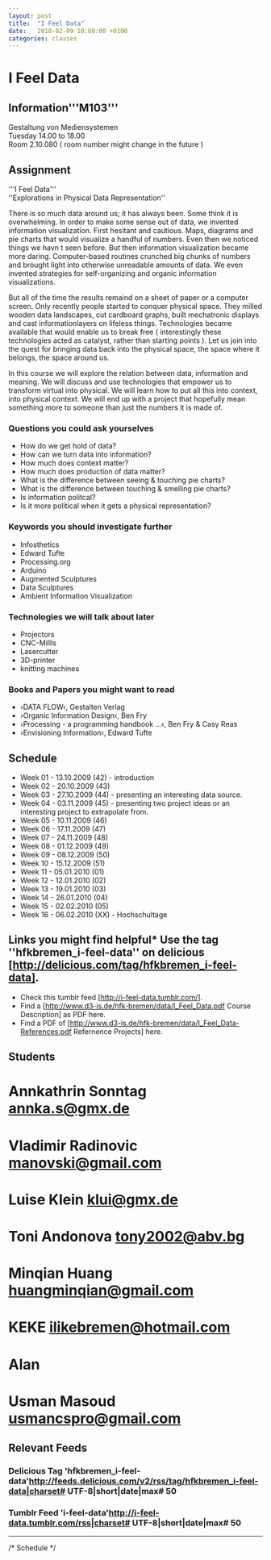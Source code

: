 ```yaml
---
layout: post
title:  "I Feel Data"
date:   2010-02-09 10:00:00 +0100
categories: classes
---
```


# I Feel Data

## Information'''M103'''<br/>
Gestaltung von Mediensystemen<br/>
Tuesday 14.00 to 18.00<br/>
Room 2.10.080 ( room number might change in the future )

## Assignment
'''I Feel Data'''<br/>
''Explorations in Physical Data Representation''

There is so much data around us; it has always been. Some think it is overwhelming. In order to make some sense out of data, we invented information visualization. First hesitant and cautious. Maps, diagrams and pie charts that would visualize a handful of numbers. Even then we noticed things we havn t seen before. But then information visualization became more daring. Computer-based routines crunched big chunks of numbers and brought light into otherwise unreadable amounts of data. We even invented strategies for self-organizing and organic information visualizations.

But all of the time the results remaind on a sheet of paper or a computer screen. Only recently people started to conquer physical space. They milled wooden data landscapes, cut cardboard graphs, built mechatronic displays and cast informationlayers on lifeless things. Technologies became available that would enable us to break free ( interestingly these technologies acted as catalyst, rather than starting points ). Let us join into the quest for bringing data back into the physical space, the space where it belongs, the space around us.

In this course we will explore the relation between data, information and meaning. We will discuss and use technologies that empower us to transform virtual into physical. We will learn how to put all this into context, into physical context. We will end up with a project that hopefully mean something more to someone than just the numbers it is made of.

### Questions you could ask yourselves
* How do we get hold of data?
* How can we turn data into information?
* How much does context matter?
* How much does production of data matter?
* What is the difference between seeing & touching pie charts?
* What is the difference between touching & smelling pie charts?
* Is information politcal?
* Is it more political when it gets a physical representation?

### Keywords you should investigate further
* Infosthetics
* Edward Tufte
* Processing.org
* Arduino
* Augmented Sculptures
* Data Sculptures
* Ambient Information Visualization

### Technologies we will talk about later
* Projectors
* CNC-Millls
* Lasercutter
* 3D-printer
* knitting machines

### Books and Papers you might want to read
* ›DATA FLOW‹, Gestalten Verlag
* ›Organic Information Design‹, Ben Fry
* ›Processing - a programming handbook …‹, Ben Fry & Casy Reas
* ›Envisioning Information‹, Edward Tufte

## Schedule
* Week 01 - 13.10.2009 (42) - introduction
* Week 02 - 20.10.2009 (43)
* Week 03 - 27.10.2009 (44) - presenting an interesting data source.
* Week 04 - 03.11.2009 (45) - presenting two project ideas or an interesting project to extrapolate from.
* Week 05 - 10.11.2009 (46)
* Week 06 - 17.11.2009 (47)
* Week 07 - 24.11.2009 (48)
* Week 08 - 01.12.2009 (49)
* Week 09 - 08.12.2009 (50)
* Week 10 - 15.12.2009 (51)
* Week 11 - 05.01.2010 (01)
* Week 12 - 12.01.2010 (02)
* Week 13 - 19.01.2010 (03)
* Week 14 - 26.01.2010 (04)
* Week 15 - 02.02.2010 (05)
* Week 16 - 06.02.2010 (XX) - Hochschultage

## Links you might find helpful* Use the tag ''hfkbremen_i-feel-data'' on delicious [http://delicious.com/tag/hfkbremen_i-feel-data].
* Check this tumblr feed [http://i-feel-data.tumblr.com/].
* Find a [http://www.d3-is.de/hfk-bremen/data/I_Feel_Data.pdf Course Description] as PDF here.
* Find a PDF of [http://www.d3-is.de/hfk-bremen/data/I_Feel_Data-References.pdf Refernence Projects] here.

## Students
# Annkathrin Sonntag <annka.s@gmx.de>
# Vladimir Radinovic <manovski@gmail.com>
# Luise Klein <klui@gmx.de>
# Toni Andonova <tony2002@abv.bg>
# Minqian Huang <huangminqian@gmail.com>
# KEKE <ilikebremen@hotmail.com>
# Alan
# 
# Usman Masoud <usmancspro@gmail.com>

## Relevant Feeds
### Delicious Tag 'hfkbremen_i-feel-data'<rss>http://feeds.delicious.com/v2/rss/tag/hfkbremen_i-feel-data|charset# UTF-8|short|date|max# 50</rss>

### Tumblr Feed 'i-feel-data'<rss>http://i-feel-data.tumblr.com/rss|charset# UTF-8|short|date|max# 50</rss>

---

/* Schedule */
